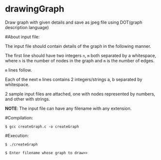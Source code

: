 # drawingGraph
Draw graph with given details and save as jpeg file using DOT(graph description language)

#About input file:

The input file should contain details of the graph in the following manner.

The first line should have two integers `n`, `m` both separated by a whitespace, where `n` is the number of nodes in the graph and `m` is the number of edges.

`m` lines follow.

Each of the next `m` lines contains 2 integers/strings a, b separated by whitespace.

2 sample input files are attached, one with nodes represented by numbers, and other with strings.

**NOTE**: The input file can have any filename with any extension.


#Compilation:

`$ gcc createGraph.c -o createGraph`

#Execution:

`$ ./createGraph` 

`$ Enter filename whose graph to draw>> ` 
